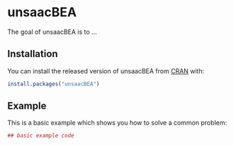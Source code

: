# unsaacBEA

The goal of unsaacBEA is to ...

## Installation

You can install the released version of unsaacBEA from [CRAN](https://CRAN.R-project.org) with:

``` r
install.packages("unsaacBEA")
```

## Example

This is a basic example which shows you how to solve a common problem:

``` r
## basic example code
```

